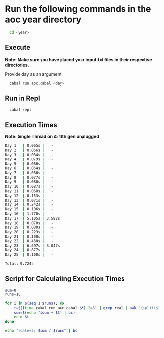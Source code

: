 # Run the following commands in the aoc year directory

```bash
  cd <year>
```

## Execute
**Note: Make sure you have placed your input.txt files in their respective directories.**

Provide day as an argument

```bash
  cabal run aoc.cabal <day>
```

## Run in Repl
```bash
  cabal repl
```

## Execution Times
**Note: Single Thread on i5 11th gen unplugged**
```bash
Day 1   | 0.065s |   -
Day 2   | 0.066s |   -
Day 3   | 0.084s |   -
Day 4   | 0.079s |   -
Day 5   | 0.066s |   -
Day 6   | 0.064s |   -
Day 7   | 0.086s |   -
Day 8   | 0.077s |   -
Day 9   | 0.080s |   -
Day 10  | 0.087s |   -
Day 11  | 0.068s |   -
Day 12  | 0.153s |   -
Day 13  | 0.071s |   -
Day 14  | 0.242s |   -
Day 15  | 0.106s |   -
Day 16  | 1.770s |   -
Day 17  | 5.105s | 3.582s
Day 18  | 0.070s |   -
Day 19  | 0.080s |   -
Day 20  | 0.223s |   -
Day 21  | 0.100s |   -
Day 22  | 0.430s |   -
Day 23  | 6.697s | 3.047s
Day 24  | 0.877s |   -
Day 25  | 0.100s |   -

Total: 9.724s
```

## Script for Calculating Execution Times
```bash
sum=0
runs=10

for i in $(seq 1 $runs); do
	t=$((time cabal run aoc.cabal $*) 2>&1 | grep real | awk '{split($2, a, "m"); print a[1] * 60 + a[2]}')
	sum=$(echo "$sum + $t" | bc)
	echo $t
done

echo "scale=3; $sum / $runs" | bc
```
